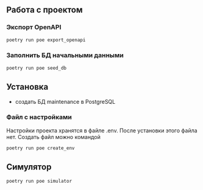 
## Работа с проектом

### Экспорт OpenAPI

```sh
poetry run poe export_openapi
```

### Заполнить БД начальными данными
```sh
poetry run poe seed_db
```

## Установка

- создать БД maintenance в PostgreSQL

### Файл с настройками
Настройки проекта хранятся в файле .env. После установки этого файла нет. Создать файл можно командой

```sh
poetry run poe create_env
```


## Симулятор

```sh
poetry run poe simulator
```